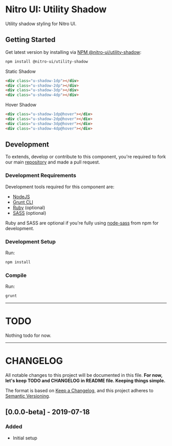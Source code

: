 # Nitro UI: Utility Shadow

Utility shadow styling for Nitro UI.

## Getting Started

Get latest version by installing via [NPM @nitro-ui/utility-shadow](https://www.npmjs.com/package/@nitro-ui/utility-shadow):

```sh
npm install @nitro-ui/utility-shadow
```

Static Shadow

```html
<div class="u-shadow-1dp"></div>
<div class="u-shadow-2dp"></div>
<div class="u-shadow-3dp"></div>
<div class="u-shadow-4dp"></div>
```


Hover Shadow

```html
<div class="u-shadow-1dp@hover"></div>
<div class="u-shadow-2dp@hover"></div>
<div class="u-shadow-3dp@hover"></div>
<div class="u-shadow-4dp@hover"></div>
```

## Development

To extends, develop or contribute to this component, you're required to fork our main [repository](https://github.com/icarasia-engineering/nitro-ui) and made a pull request.

### Development Requirements

Development tools required for this component are:

- [NodeJS](https://nodejs.org/en/)
- [Grunt CLI](https://gruntjs.com)
- [Ruby](https://www.ruby-lang.org/en/) (optional)
- [SASS](https://sass-lang.com) (optional)

Ruby and SASS are optional if you're fully using [node-sass](https://github.com/sass/node-sass) from npm for development.

### Development Setup

Run:

```sh
npm install
```

### Compile

Run:

```sh
grunt
```
---

# TODO

Nothing todo for now.

---

# CHANGELOG

All notable changes to this project will be documented in this file. **For now, let's keep TODO and CHANGELOG in README file. Keeping things simple.**

The format is based on [Keep a Changelog](https://keepachangelog.com/en/1.0.0/),
and this project adheres to [Semantic Versioning](https://semver.org/spec/v2.0.0.html).

## [0.0.0-beta] - 2019-07-18
### Added
- Initial setup

